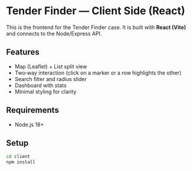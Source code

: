 # Tender Finder — Client Side (React)

This is the frontend for the Tender Finder case. It is built with **React (Vite)** and connects to the Node/Express API.

## Features
- Map (Leaflet) + List split view
- Two‑way interaction (click on a marker or a row highlights the other)
- Search filter and radius slider
- Dashboard with stats
- Minimal styling for clarity

## Requirements
- Node.js 18+

## Setup
```bash
cd client
npm install
